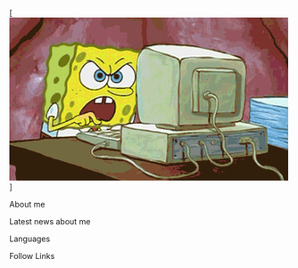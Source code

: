 [![Header](https://github.com/Yusiloid/Yusiloid/blob/main/assets/Stz9.gif)]

About me

Latest news about me

Languages

Follow Links